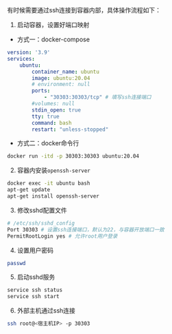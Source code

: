 有时候需要通过ssh连接到容器内部，具体操作流程如下：
1. 启动容器，设置好端口映射
- 方式一：docker-compose
```yaml
version: '3.9'
services:
    ubuntu:
        container_name: ubuntu
        image: ubuntu:20.04
        # environment: null
        ports:
            - "30303:30303/tcp" # 填写ssh连接端口
        #volumes: null
        stdin_open: true
        tty: true
        command: bash
        restart: "unless-stopped"
```
- 方式二：docker命令行
```bash
docker run -itd -p 30303:30303 ubuntu:20.04
```

<!-- more -->

2. 容器内安装`openssh-server`
```bash
docker exec -it ubuntu bash
apt-get update
apt-get install openssh-server
```
3. 修改sshd配置文件
```bash
# /etc/ssh/sshd_config
Port 30303 # 设置ssh连接端口，默认为22，与容器开放端口一致
PermitRootLogin yes # 允许root用户登录
```
4. 设置用户密码
```bash
passwd
```

5. 启动sshd服务
```bash
service ssh status
service ssh start
```
6. 外部主机通过ssh连接
```bash
ssh root@<宿主机IP> -p 30303
```